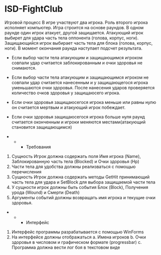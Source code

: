 # ISD-FightClub

Игровой процесс
В игре участвуют два игрока. Роль второго игрока исполняет компьютер.
Игра строится на основе раундов.
В одном раунде один игрок атакует, другой защищается. Атакующий игрок выбирет для удара часть
тела оппонента (голова, корпус, ноги). Защищающийся игрок выбирает часть тела для блока (голова,
корпус, ноги). В момент окончания раунда наступает подсчет результата.
- Если выбор части тела атакующим и защищающимся игроком совпали удар считается
  заблокированным и очки здоровья не снимаются.
- Если выбор части тела атакующим и защищающимся игроком не совпали удар считается
  нанесенным и у защищающегося игрока уменьшаются очки здоровья.
После нанесения ударов проверяется количество очков здоровья у защищаюсего игрока.
- Если очки здоровья защищаюсегося игрока меньше или равны нулю он считается мертвым и
  атакующий игрок побеждает.
- Если очки здоровья защищаюсегося игрока больше нуля раунд считается оконченным и
  игроки меняются местами(атакующий становится защищающимся)

- - - Требования 
1. Сущность Игрок должна содержать поля Имя игрока (Name), Заблокированную часть тела
   (Blocked) и Очки здоровья (Hp)
2. Части тела для удобства должны реализваться с помощью перечисления
3. Сущность Игрок должна содержать методы GetHit принимающий часть тела для удара и
   SetBlock для выбора защищаемой части тела
4. У сущности игрок должны быть события Блок (Block), Получения урода (Wound) и Смерти
   (Death)
5. Аргументы событий должны возвращать имя игрока и текущие очки здоровья.

- - - Интерфейс
1. Интерфейс программы разрабатывается с помощью WinForms
2. На интерфейсе должны отображаться
   a. Имена игроков
   b. Очки здоровья в числовом и графическом формате (progressbar)
   c. Программа должна вести лог боя в текстовом виде
